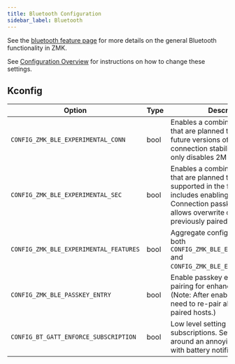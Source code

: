 ```yaml
---
title: Bluetooth Configuration
sidebar_label: Bluetooth
---
```


See the [bluetooth feature page](../features/bluetooth.md) for more details on the general Bluetooth functionality in ZMK.

See [Configuration Overview](index.md) for instructions on how to change these settings.

## Kconfig

| Option                                 | Type | Description                                                                                                                                                                                                        | Default |
| -------------------------------------- | ---- | ------------------------------------------------------------------------------------------------------------------------------------------------------------------------------------------------------------------ | ------- |
| `CONFIG_ZMK_BLE_EXPERIMENTAL_CONN`     | bool | Enables a combination of settings that are planned to be default in future versions of ZMK to improve connection stability. Currently this only disables 2M PHY support.                                           | n       |
| `CONFIG_ZMK_BLE_EXPERIMENTAL_SEC`      | bool | Enables a combination of settings that are planned to be officially supported in the future. This includes enabling BT Secure Connection passkey entry, and allows overwrite of keys from previously paired hosts. | n       |
| `CONFIG_ZMK_BLE_EXPERIMENTAL_FEATURES` | bool | Aggregate config that enables both `CONFIG_ZMK_BLE_EXPERIMENTAL_CONN` and `CONFIG_ZMK_BLE_EXPERIMENTAL_SEC`.                                                                                                       | n       |
| `CONFIG_ZMK_BLE_PASSKEY_ENTRY`         | bool | Enable passkey entry during pairing for enhanced security. (Note: After enabling this, you will need to re-pair all previously paired hosts.)                                                                      | n       |
| `CONFIG_BT_GATT_ENFORCE_SUBSCRIPTION`  | bool | Low level setting for GATT subscriptions. Set to `n` to work around an annoying Windows bug with battery notifications.                                                                                            | y       |
